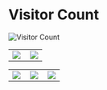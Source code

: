 # Visitor Count
![Visitor Count](https://profile-counter.glitch.me/michaelliunsky/count.svg)

<table>
    <tr>
        <td >
            <center><img src="https://github-readme-stats.vercel.app/api?username=michaelliunsky&show_icons=true&hide_border=true&theme=chartreuse-dark" ></center>
        </td>
        <td >
            <center><img src="https://github-profile-summary-cards.vercel.app/api/cards/profile-details?username=michaelliunsky&theme=github_dark&show_icons=true" align="right" /></center>
        </td>
    </tr>
</table>

<table>
    <tr>
        <td >
            <center><img src="https://github-profile-summary-cards.vercel.app/api/cards/repos-per-language?username=michaelliunsky&theme=vue" ></center>
        </td>
        <td >
            <center><img src="https://github-profile-summary-cards.vercel.app/api/cards/productive-time?username=michaelliunsky&theme=github&utcOffset=8" align="right" /></center>
        </td>
        <td >
            <center><img src="https://github-profile-summary-cards.vercel.app/api/cards/most-commit-language?username=michaelliunsky&theme=vue" align="right" /></center>
        </td>
    </tr>
</table>
